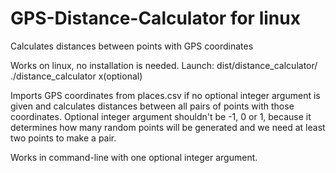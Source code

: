 # GPS-Distance-Calculator for linux
Calculates distances between points with GPS coordinates

Works on linux, no installation is needed.
Launch: dist/distance_calculator/ ./distance_calculator x(optional)

Imports GPS coordinates from places.csv if no optional integer argument is given and calculates distances between all pairs of points with those coordinates.
Optional integer argument shouldn't be -1, 0 or 1, because it determines how many random points will be generated and we need at least two points to make a pair. 

Works in command-line with one optional integer argument.  
